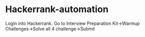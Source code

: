 # Hackerrank-automation
Login into Hackerrank. Go to Interview Preparation Kit->Warmup Challenges->Solve all 4 challenge->Submit 
